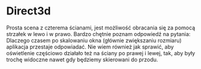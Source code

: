 # Direct3d

Prosta scena z czterema ścianami, jest możliwość obracania się za pomocą strzałek w lewo i w prawo. 
Bardzo chętnie poznam odpowiedź na pytania: Dlaczego czasem po skalowaniu okna (głównie zwiększaniu rozmiaru) aplikacja przestaje odpowiadać.
Nie wiem również jak sprawić, aby oświetlenie częściowo działało też na ściany po prawej i lewej, tak, aby były trochę widoczne nawet gdy będziemy skierowani do przodu.
